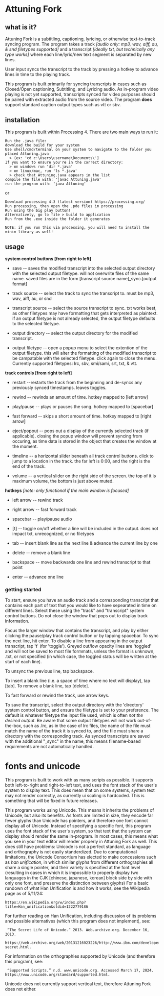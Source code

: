 # **Attuning Fork**
## what is it?
Attuning Fork is a subtitling, captioning, lyricing, or otherwise text-to-track syncing program.
The program takes a track *[audio only: mp3, wav, aiff, au, & snd filetypes supported]*
and a transcript *[ideally txt, but technically any type works]* where each line/lyric/new text segment is separated by new lines.

User input syncs the transcript to the track by pressing a hotkey to advance lines in time to the playing track.

This program is built primarily for syncing transcripts in cases such as Closed/Open captioning, Subtitling, and Lyricing audio. As in-program video playing is not yet supported, transcripts synced for video purposes should be paired with extracted audio from the source video. The program **does** support standard caption output types such as vtt or sbv.

## installation
This program is built within Processing 4. There are two main ways to run it:
```
Run the .java file:
download the build for your system
Use shell/cmd/terminal on your system to navigate to the folder you placed Attuning.java
  > (ex: 'cd c:\Users\username\Documents\']
If you want to ensure you're in the correct directory:
  > on windows run 'dir *.java'
  > on linux/mac, run 'ls *.java'
  > check that Attuning.java appears in the list
compile the file with: 'javac Attuning.java'
run the program with: 'java Attuning'
```
or
```
Download processing 4.3 (latest version) https://processing.org/
Run processing, then open the .pde files in processing
Run using the big play button!
Alternatively, go to file > build to application
Run from the .exe inside the folder it generates

NOTE: if you run this via processing, you will need to install the minim library as well!
```


## usage
**system control buttons [from right to left]**
- save
-- saves the modified transcript into the selected output directory with the selected output filetype. will not overwrite files of the same name. saved files are in the form [transcript source name]_sync.[output format]

- track source
-- select the track to sync the transcript to. must be mp3, wav, aiff, au, or snd

- transcript source
-- select the source transcript to sync. txt works best, as other filetypes may have formatting that gets interpreted as plaintext. if an output filetype is not already selected, the output filetype defaults to the selected filetype.

- output directory
-- select the output directory for the modified transcript.

- output filetype
-- open a popup menu to select the extention of the output filetype. this will alter the formatting of the modified transcript to be campatable with the selected filetype. click again to close the menu. Currently supported filetypes: lrc, sbv, smi/sami, srt, txt, & vtt.

**track controls [from right to left]**
- restart
--restarts the track from the beginning and de-syncs any previously synced timestamps. leaves toggles.

- rewind
-- rewinds an amount of time. hotkey mapped to [left arrow]

- play/pause
-- plays or pauses the song. hotkey mapped to [spacebar]

- fast forward
-- skips a short amount of time. hotkey mapped to [right arrow]

- eject/popout
-- pops out a display of the currently selected track (if applicable). closing the popup window will prevent syncing from occuring, as time data is stored in the object that creates the window at the moment.

- timeline
-- a horizontal slider beneath all track control buttons. click to jump to a location in the track. the far left is 0:00, and the right is the end of the track.

- volume
-- a vertical slider on the right side of the screen. the top of it is maximum volume, the bottom is just above muted.

**hotkeys** *[note: only functional if the main window is focused]*
- left arrow
-- rewind track

- right arrow
-- fast forward track

- spacebar
-- play/pause audio

- [t]
-- toggle on/off whether a line will be included in the output. does not impact txt, unrecognized, or no filetypes

- tab
-- insert blank line as the next line & advance the current line by one

- delete
-- remove a blank line

- backspace
-- move backwards one line and rewind transcript to that point

- enter
-- advance one line


### getting started
To start, ensure you have an audio track and a corresponding transcript that contains each part of text that you would like to have sepearated in time on different lines. Select these using the "track" and "transcript" system control buttons. Do not close the window that pops out to display track information.

Focus the larger window that contains the transcript, and play by either clicking the pause/play track control button or by tapping spacebar. To sync the next line, hit enter. To disable a line from appearing in the output transcript, tap 't' (for 'toggle'). Greyed out/low opacity lines are 'toggled' and will not be saved to most file formmats, unless the format is unknown, .txt, or not specified (in which case, the toggled status will be written at the start of each line).

To unsync the previous line, tap backspace.

To insert a blank line (i.e. a space of time where no text will display), tap [tab]. To remove a blank line, tap [delete].

To fast forward or rewind the track, use arrow keys.

To save the transcript, select the output directory with the 'directory' system control button, and ensure the filetype is set to your preference. The default is whatever filetype the input file used, which is often _not the desired output_. Be aware that some output filetypes will not work out-of-the-box, such as .lrc, as in the case of lrc files, the name of the file must match the name of the track it is synced to, and the file must share a directory with the corresponding track. As synced transcripts are saved with the additional "_sync" in the name, this means filename-based requirements are not automatically handled.


# fonts and unicode
This program is built to work with as many scripts as possible. It supports both left-to-right and right-to-left text, and uses the font stack of the user's system to display text. This does mean that on some systems, system text may not render correctly, as currently ui scaling is hardcoded. This is something that will be fixed in future releases.

This program works using Unicode. This means it inherits the problems of Unicode, but also its benefits. As fonts are limited in size, they encode far fewer glyphs than Unicode has pointers, and therefore one font cannot display all of Unicode. Instead of specifying a specific font, this program uses the font stack of the user's system, so that text that the system can display should render the same in-program. In most cases, this means what you see in your text editor will render properly in Attuning Fork as well.
This does still have problems: Unicode is not a perfect standard, as language and orthography is not easily standerdized. Due to computational limitations, the Unicode Consortium has elected to make concessions such as *han unification*, in which similar glyphs from different orthographies all share a single pointer, and their variety is specified at the font level (resulting in cases in which it is impossible to properly display two languages in the CJK [chinese, japanese, korean] block side by side with only one font, and preserve the distinction between glyphs)
For a basic rundown of what Han Unification is and how it works, see the Wikipedia page as of 5/11/24:
```
https://en.wikipedia.org/w/index.php?title=Han_unification&oldid=1222779186
```

For further reading on Han Unification, including discussion of its problems and possible alternatives (which this program does not implement), see:
```
 “The Secret Life of Unicode.” 2013. Web.archive.org. December 16, 2013.
 https://web.archive.org/web/20131216023226/http://www.ibm.com/developerworks/library/u-secret.html.
```

For information on the orthographies supported by Unicode (and therefore this program), see:
```
 “Supported Scripts.” n.d. www.unicode.org. Accessed March 17, 2024. https://www.unicode.org/standard/supported.html.
```

Unicode does not currently support vertical text, therefore Attuning Fork does not either.
